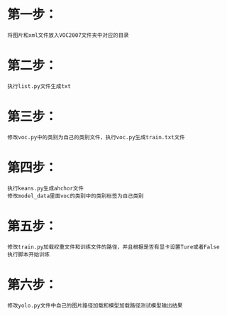 
# 第一步：
    将图片和xml文件放入VOC2007文件夹中对应的目录

# 第二步：
    执行list.py文件生成txt
    
# 第三步：
    修改voc.py中的类别为自己的类别文件，执行voc.py生成train.txt文件
  
# 第四步：
    执行keans.py生成ahchor文件
    修改model_data里面voc的类别中的类别标签为自己类别
    
# 第五步：
    修改train.py加载权重文件和训练文件的路径，并且根据是否有显卡设置Ture或者False
    执行脚本开始训练
   
# 第六步：
    修改yolo.py文件中自己的图片路径加载和模型加载路径测试模型输出结果